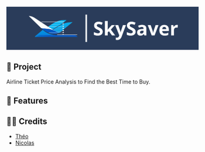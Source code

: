 <!-- ![CleanShot 2024-02-03 at 10 49 30@2x](https://github.com/Golden-Legends/golden-legends-back/assets/50367862/c8367dbe-8e97-4e44-9c80-23615743695a) -->
![Logo](images/SkySaverBanniere.png "Logo de l'application")

## 🚀 Project
Airline Ticket Price Analysis to Find the Best Time to Buy.

## 🧬 Features


## 🧑‍💻 Credits
- [Théo](https://github.com/Shannorr)
- [Nicolas](https://github.com/nicolasjp)